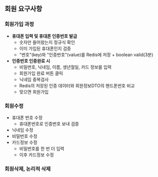 ## 회원 요구사항

### 회원가입 과정
* **휴대폰 입력 및 휴대폰 인증번호 발급**
  * 숫자만 들어왔는지 정규식 확인
  * 이미 가입된 휴대폰인지 검증
  * "번호"(key)와 "인증번호"(value)를 Redis에 저장 + boolean valid(3분) 
* **인증번호 인증완료 시**
  * 비밀번호, 닉네임, 이름, 생년월일, 카드 정보를 입력
  * 회원가입 완료 버튼 클릭
  * 닉네임 중복검사
  * Redis의 저장된 인증 데이터와 회원정보DTO의 핸드폰번호 비교
  * 맞으면 회원가입

### 회원수정
* 휴대폰 번호 수정
  * 휴대폰번호로 인증번호 보내 검증
* 닉네임 수정
* 비밀번호 수정
* 카드정보 수정
  * 비밀번호를 한 번 더 입력
  * 이후 카드정보 수정

### 회원삭제, 논리적 삭제
